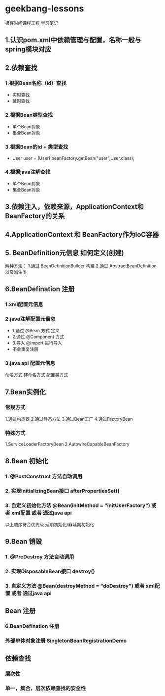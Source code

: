 # geekbang-lessons
极客时间课程工程
学习笔记

## 1.认识pom.xml中依赖管理与配置，名称一般与spring模块对应

## 2.依赖查找
### 1.根据Bean名称（id）查找
*   实时查找
*   延时查找
### 2.根据Bean类型查找
*   单个Bean对象
*   集合Bean对象
### 3.根据Bean的id + 类型查找
*   User user = (User) beanFactory.getBean("user",User.class);
### 4.根据java注解查找
*   单个Bean对象
*   集合Bean对象

## 3.依赖注入，依赖来源，ApplicationContext和BeanFactory的关系
## 4.ApplicationContext 和 BeanFactory作为IoC容器
## 5. BeanDefinition元信息 如何定义(创建)
   两种方法： 
   1.通过 BeanDefinitionBuilder 构建 
   2.通过 AbstractBeanDefinition 以及派生类
   
## 6.BeanDefination 注册
### 1.xml配置元信息
   <bean name="..." />
   
### 2.java注解配置元信息
 * 1.通过 @Bean 方式 定义
 * 2.通过 @Component 方式
 * 3.导入 @Import 进行导入
 * 不会重复注册
 
### 3.java api 配置元信息
   命名方式
   非命名方式
   配置类方式
   
## 7.Bean实例化
### 常规方式
1.通过构造器
2.通过静态方法
3.通过Bean工厂
4.通过FactoryBean
### 特殊方式
1.ServiceLoaderFactoryBean
2.AutowireCapableBeanFactory

## 8.Bean 初始化
### 1. @PostConstruct 方法自动调用
### 2. 实现InitializingBean接口 afterPropertiesSet()
### 3. 自定义初始化方法 @Bean(initMethod = "initUserFactory") 或者 xml配置 或者 通过java api
 以上顺序符合优先级
 延期初始化/非延期初始化
 
## 9.Bean 销毁
### 1. @PreDestroy 方法自动调用
### 2. 实现DisposableBean接口 destroy()
### 3. 自定义方法 @Bean(destroyMethod = "doDestroy") 或者 xml配置 或者 通过java api

## Bean 注册
### 6.BeanDefination 注册
### 外部单体对象注册 SingletonBeanRegistrationDemo
 
## 依赖查找
### 层次性
### 单一，集合，层次依赖查找的安全性

 
